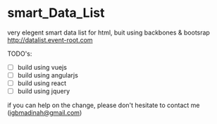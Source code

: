 # smart_Data_List


very elegent smart data list for html, buit using backbones & bootsrap http://datalist.event-root.com

TODO's: 
- [ ] build using vuejs 
- [ ] build using angularjs
- [ ] build using react 
- [ ] build using jquery 

if you can help on the change, please don't hesitate to contact me (igbmadinah@gmail.com)
